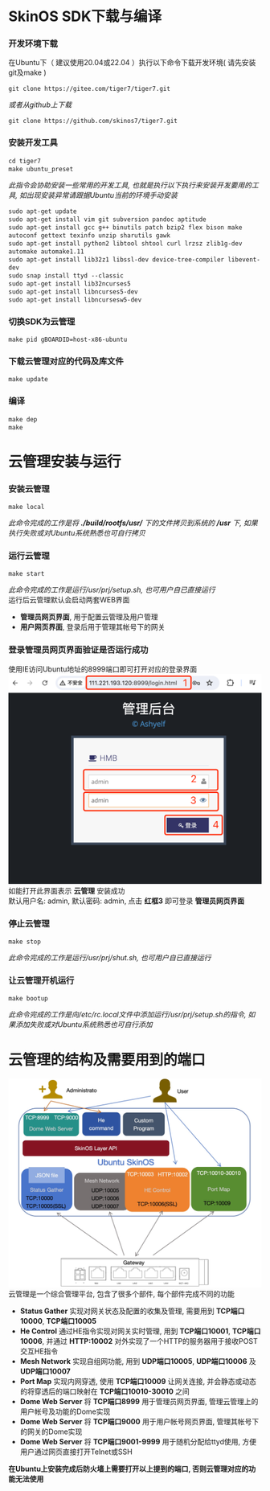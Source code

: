 
# SkinOS SDK下载与编译   

### 开发环境下载   
在Ubuntu下（ 建议使用20.04或22.04 ）执行以下命令下载开发环境( 请先安装git及make )   
```shell
git clone https://gitee.com/tiger7/tiger7.git
```   
*或者从github上下载*  
```shell
git clone https://github.com/skinos7/tiger7.git
```   

### 安装开发工具   
```shell
cd tiger7
make ubuntu_preset
```  
*此指令会协助安装一些常用的开发工具, 也就是执行以下执行来安装开发要用的工具, 如出现安装异常请跟据Ubuntu当前的环境手动安装*   
```
sudo apt-get update
sudo apt-get install vim git subversion pandoc aptitude
sudo apt-get install gcc g++ binutils patch bzip2 flex bison make autoconf gettext texinfo unzip sharutils gawk
sudo apt-get install python2 libtool shtool curl lrzsz zlib1g-dev automake automake1.11
sudo apt-get install lib32z1 libssl-dev device-tree-compiler libevent-dev
sudo snap install ttyd --classic
sudo apt-get install lib32ncurses5
sudo apt-get install libncurses5-dev
sudo apt-get install libncursesw5-dev
```   

### 切换SDK为云管理   
```shell
make pid gBOARDID=host-x86-ubuntu
```   

### 下载云管理对应的代码及库文件
```shell
make update
```   

### 编译
```shell
make dep
make
```   


# 云管理安装与运行   

### 安装云管理   
```shell
make local
```   
*此命令完成的工作是将 **./build/rootfs/usr/** 下的文件拷贝到系统的 **/usr** 下, 如果执行失败或对Ubuntu系统熟悉也可自行拷贝*   

### 运行云管理   
```shell
make start
```   
*此命令完成的工作是运行/usr/prj/setup.sh, 也可用户自已直接运行*   
运行后云管理默认会启动两套WEB界面    
- **管理员网页界面**, 用于配置云管理及用户管理  
- **用户网页界面**, 登录后用于管理其帐号下的网关   

### 登录管理员网页界面验证是否运行成功   
使用IE访问Ubuntu地址的8999端口即可打开对应的登录界面  
![avatar](./admin_login_cn.jpg)   
如能打开此界面表示 **云管理** 安装成功   
默认用户名: admin, 默认密码: admin, 点击 **红框3** 即可登录 **管理员网页界面**   

### 停止云管理   
```shell
make stop
```   
*此命令完成的工作是运行/usr/prj/shut.sh, 也可用户自已直接运行*   

### 让云管理开机运行   
```shell
make bootup
```   
*此命令完成的工作是向/etc/rc.local文件中添加运行/usr/prj/setup.sh的指令, 如果添加失败或对Ubuntu系统熟悉也可自行添加*   


# 云管理的结构及需要用到的端口   
![avatar](./devms.jpg)   
云管理是一个综合管理平台, 包含了很多个部件, 每个部件完成不同的功能    
 - **Status Gather** 实现对网关状态及配置的收集及管理, 需要用到 **TCP端口10000**, **TCP端口10005**   
 - **He Control** 通过HE指令实现对网关实时管理, 用到 **TCP端口10001**, **TCP端口10006**, 并通过 **HTTP:10002** 对外实现了一个HTTP的服务器用于接收POST交互HE指令   
 - **Mesh Network** 实现自组网功能, 用到 **UDP端口10005**, **UDP端口10006** 及 **UDP端口10007**   
 - **Port Map** 实现内网穿透, 使用 **TCP端口10009** 让网关连接, 并会静态或动态的将穿透后的端口映射在 **TCP端口10010-30010** 之间  
 - **Dome Web Server** 将 **TCP端口8999** 用于管理员网页界面, 管理云管理上的用户帐号及功能的Dome实现   
 - **Dome Web Server** 将 **TCP端口9000** 用于用户帐号网页界面, 管理其帐号下的网关的Dome实现   
 - **Dome Web Server** 将 **TCP端口9001-9999** 用于随机分配给ttyd使用, 方便用户通过网页直接打开Telnet或SSH   

**在Ubuntu上安装完成后防火墙上需要打开以上提到的端口, 否则云管理对应的功能无法使用**





